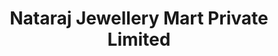 ---
title: "Nataraj Jewellery Mart Private Limited"
url: /chirala/nataraj-jewellery-mart-private-limited/
shop: Schmuck
---